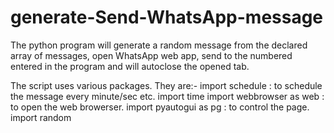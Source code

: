 # generate-Send-WhatsApp-message
The python program will generate a random message from the declared array of messages, open WhatsApp web app, send to the numbered entered in the program and will autoclose the opened tab.

The script uses various packages. They are:-
import schedule : to schedule the message every minute/sec etc.
import time 
import webbrowser as web : to open the web browerser.
import pyautogui as pg : to control the page.
import random
